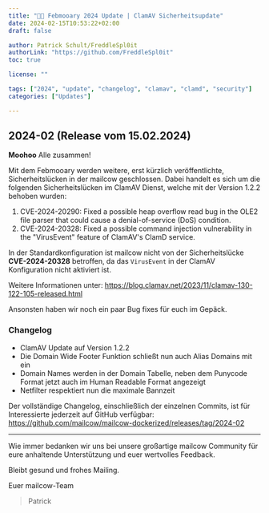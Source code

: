 ```yaml
---
title: "🐥🐄 Febmooary 2024 Update | ClamAV Sicherheitsupdate"
date: 2024-02-15T10:53:22+02:00
draft: false

author: Patrick Schult/FreddleSpl0it
authorLink: "https://github.com/FreddleSpl0it"
toc: true

license: ""

tags: ["2024", "update", "changelog", "clamav", "clamd", "security"]
categories: ["Updates"]

---
```


## 2024-02 (Release vom 15.02.2024)

**Moohoo** Alle zusammen!

Mit dem Febmooary werden weitere, erst kürzlich veröffentlichte, Sicherheitslücken in der mailcow geschlossen. Dabei handelt es sich um die folgenden Sicherheitslücken im ClamAV Dienst, welche mit der Version 1.2.2 behoben wurden:
1. CVE-2024-20290: Fixed a possible heap overflow read bug in the OLE2 file parser that could cause a denial-of-service (DoS) condition.
2. CVE-2024-20328: Fixed a possible command injection vulnerability in the "VirusEvent" feature of ClamAV's ClamD service.

In der Standardkonfiguration ist mailcow nicht von der Sicherheitslücke **CVE-2024-20328** betroffen, da das `VirusEvent` in der ClamAV Konfiguration nicht aktiviert ist.

Weitere Informationen unter: https://blog.clamav.net/2023/11/clamav-130-122-105-released.html

Ansonsten haben wir noch ein paar Bug fixes für euch im Gepäck.

### Changelog

- ClamAV Update auf Version 1.2.2
- Die Domain Wide Footer Funktion schließt nun auch Alias Domains mit ein
- Domain Names werden in der Domain Tabelle, neben dem Punycode Format jetzt auch im Human Readable Format angezeigt
- Netfilter respektiert nun die maximale Bannzeit

Der vollständige Changelog, einschließlich der einzelnen Commits, ist für Interessierte jederzeit auf GitHub verfügbar:
https://github.com/mailcow/mailcow-dockerized/releases/tag/2024-02

---

Wie immer bedanken wir uns bei unsere großartige mailcow Community für eure anhaltende Unterstützung und euer wertvolles Feedback.

Bleibt gesund und frohes Mailing.

Euer mailcow-Team
> Patrick
